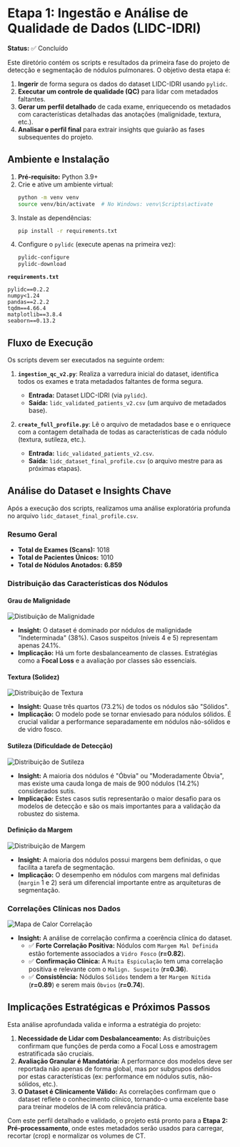 # Etapa 1: Ingestão e Análise de Qualidade de Dados (LIDC-IDRI)

**Status:** ✅ Concluído

Este diretório contém os scripts e resultados da primeira fase do projeto de detecção e segmentação de nódulos pulmonares. O objetivo desta etapa é:

1.  **Ingerir** de forma segura os dados do dataset LIDC-IDRI usando `pylidc`.
2.  **Executar um controle de qualidade (QC)** para lidar com metadados faltantes.
3.  **Gerar um perfil detalhado** de cada exame, enriquecendo os metadados com características detalhadas das anotações (malignidade, textura, etc.).
4.  **Analisar o perfil final** para extrair insights que guiarão as fases subsequentes do projeto.

## Ambiente e Instalação

1.  **Pré-requisito:** Python 3.9+
2.  Crie e ative um ambiente virtual:
    ```bash
    python -m venv venv
    source venv/bin/activate  # No Windows: venv\Scripts\activate
    ```
3.  Instale as dependências:
    ```bash
    pip install -r requirements.txt
    ```
4.  Configure o `pylidc` (execute apenas na primeira vez):
    ```bash
    pylidc-configure
    pylidc-download
    ```

**`requirements.txt`**

```text
pylidc==0.2.2
numpy<1.24
pandas==2.2.2
tqdm==4.66.4
matplotlib==3.8.4
seaborn==0.13.2
```

## Fluxo de Execução

Os scripts devem ser executados na seguinte ordem:

1.  **`ingestion_qc_v2.py`**: Realiza a varredura inicial do dataset, identifica todos os exames e trata metadados faltantes de forma segura.

    - **Entrada:** Dataset LIDC-IDRI (via `pylidc`).
    - **Saída:** `lidc_validated_patients_v2.csv` (um arquivo de metadados base).

2.  **`create_full_profile.py`**: Lê o arquivo de metadados base e o enriquece com a contagem detalhada de todas as características de cada nódulo (textura, sutileza, etc.).
    - **Entrada:** `lidc_validated_patients_v2.csv`.
    - **Saída:** `lidc_dataset_final_profile.csv` (o arquivo mestre para as próximas etapas).

## Análise do Dataset e Insights Chave

Após a execução dos scripts, realizamos uma análise exploratória profunda no arquivo `lidc_dataset_final_profile.csv`.

### Resumo Geral

- **Total de Exames (Scans):** 1018
- **Total de Pacientes Únicos:** 1010
- **Total de Nódulos Anotados:** **6.859**

### Distribuição das Características dos Nódulos

#### Grau de Malignidade

![Distibuição de Malignidade](assets/image-3.png)

- **Insight:** O dataset é dominado por nódulos de malignidade "Indeterminada" (38%). Casos suspeitos (níveis 4 e 5) representam apenas 24.1%.
- **Implicação:** Há um forte desbalanceamento de classes. Estratégias como a **Focal Loss** e a avaliação por classes são essenciais.

#### Textura (Solidez)

![Distribuição de Textura](assets/image-2.png)

- **Insight:** Quase três quartos (73.2%) de todos os nódulos são "Sólidos".
- **Implicação:** O modelo pode se tornar enviesado para nódulos sólidos. É crucial validar a performance separadamente em nódulos não-sólidos e de vidro fosco.

#### Sutileza (Dificuldade de Detecção)

![Distribuição de Sutileza](assets/image-1.png)

- **Insight:** A maioria dos nódulos é "Óbvia" ou "Moderadamente Óbvia", mas existe uma cauda longa de mais de 900 nódulos (14.2%) considerados sutis.
- **Implicação:** Estes casos sutis representarão o maior desafio para os modelos de detecção e são os mais importantes para a validação da robustez do sistema.

#### Definição da Margem

![Distribuição de Margem](assets/image.png)

- **Insight:** A maioria dos nódulos possui margens bem definidas, o que facilita a tarefa de segmentação.
- **Implicação:** O desempenho em nódulos com margens mal definidas (`margin` 1 e 2) será um diferencial importante entre as arquiteturas de segmentação.

### Correlações Clínicas nos Dados

![Mapa de Calor Correlação](assets/Correlation.png)

- **Insight:** A análise de correlação confirma a coerência clínica do dataset.
  - ✅ **Forte Correlação Positiva:** Nódulos com `Margem Mal Definida` estão fortemente associados a `Vidro Fosco` (**r=0.82**).
  - ✅ **Confirmação Clínica:** A `Muita Espiculação` tem uma correlação positiva e relevante com o `Malign. Suspeito` (**r=0.36**).
  - ✅ **Consistência:** Nódulos `Sólidos` tendem a ter `Margem Nítida` (**r=0.89**) e serem mais `Óbvios` (**r=0.74**).

## Implicações Estratégicas e Próximos Passos

Esta análise aprofundada valida e informa a estratégia do projeto:

1.  **Necessidade de Lidar com Desbalanceamento:** As distribuições confirmam que funções de perda como a Focal Loss e amostragem estratificada são cruciais.
2.  **Avaliação Granular é Mandatória:** A performance dos modelos deve ser reportada não apenas de forma global, mas por subgrupos definidos por estas características (ex: performance em nódulos sutis, não-sólidos, etc.).
3.  **O Dataset é Clinicamente Válido:** As correlações confirmam que o dataset reflete o conhecimento clínico, tornando-o uma excelente base para treinar modelos de IA com relevância prática.

Com este perfil detalhado e validado, o projeto está pronto para a **Etapa 2: Pré-processamento**, onde estes metadados serão usados para carregar, recortar (crop) e normalizar os volumes de CT.
